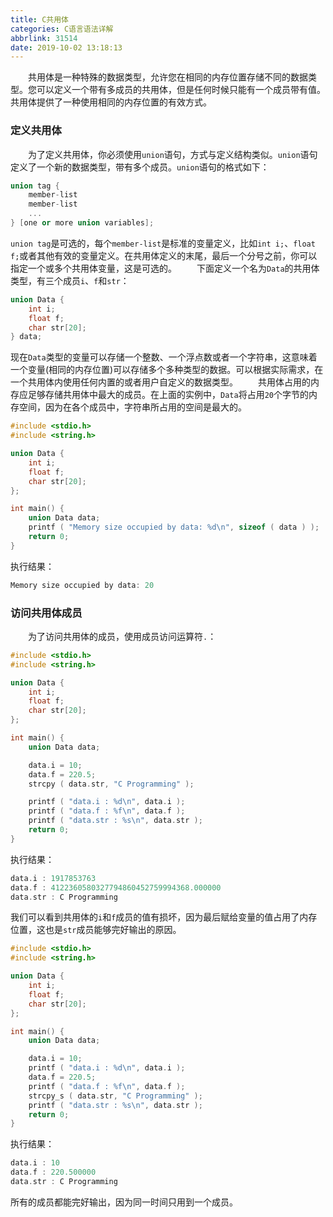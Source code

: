 ```yaml
---
title: C共用体
categories: C语言语法详解
abbrlink: 31514
date: 2019-10-02 13:18:13
---
```

&emsp;&emsp;共用体是一种特殊的数据类型，允许您在相同的内存位置存储不同的数据类型。您可以定义一个带有多成员的共用体，但是任何时候只能有一个成员带有值。共用体提供了一种使用相同的内存位置的有效方式。<!--more-->

### 定义共用体

&emsp;&emsp;为了定义共用体，你必须使用`union`语句，方式与定义结构类似。`union`语句定义了一个新的数据类型，带有多个成员。`union`语句的格式如下：

``` cpp
union tag {
    member-list
    member-list
    ...
} [one or more union variables];
```

`union tag`是可选的，每个`member-list`是标准的变量定义，比如`int i;`、`float f;`或者其他有效的变量定义。在共用体定义的末尾，最后一个分号之前，你可以指定一个或多个共用体变量，这是可选的。
&emsp;&emsp;下面定义一个名为`Data`的共用体类型，有三个成员`i`、`f`和`str`：

``` cpp
union Data {
    int i;
    float f;
    char str[20];
} data;
```

现在`Data`类型的变量可以存储一个整数、一个浮点数或者一个字符串，这意味着一个变量(相同的内存位置)可以存储多个多种类型的数据。可以根据实际需求，在一个共用体内使用任何内置的或者用户自定义的数据类型。
&emsp;&emsp;共用体占用的内存应足够存储共用体中最大的成员。在上面的实例中，`Data`将占用`20`个字节的内存空间，因为在各个成员中，字符串所占用的空间是最大的。

``` cpp
#include <stdio.h>
#include <string.h>

union Data {
    int i;
    float f;
    char str[20];
};

int main() {
    union Data data;
    printf ( "Memory size occupied by data: %d\n", sizeof ( data ) );
    return 0;
}
```

执行结果：

``` cpp
Memory size occupied by data: 20
```

### 访问共用体成员

&emsp;&emsp;为了访问共用体的成员，使用成员访问运算符`.`：

``` cpp
#include <stdio.h>
#include <string.h>

union Data {
    int i;
    float f;
    char str[20];
};

int main() {
    union Data data;

    data.i = 10;
    data.f = 220.5;
    strcpy ( data.str, "C Programming" );

    printf ( "data.i : %d\n", data.i );
    printf ( "data.f : %f\n", data.f );
    printf ( "data.str : %s\n", data.str );
    return 0;
}
```

执行结果：

``` cpp
data.i : 1917853763
data.f : 4122360580327794860452759994368.000000
data.str : C Programming
```

我们可以看到共用体的`i`和`f`成员的值有损坏，因为最后赋给变量的值占用了内存位置，这也是`str`成员能够完好输出的原因。

``` cpp
#include <stdio.h>
#include <string.h>

union Data {
    int i;
    float f;
    char str[20];
};

int main() {
    union Data data;

    data.i = 10;
    printf ( "data.i : %d\n", data.i );
    data.f = 220.5;
    printf ( "data.f : %f\n", data.f );
    strcpy_s ( data.str, "C Programming" );
    printf ( "data.str : %s\n", data.str );
    return 0;
}
```

执行结果：

``` cpp
data.i : 10
data.f : 220.500000
data.str : C Programming
```

所有的成员都能完好输出，因为同一时间只用到一个成员。